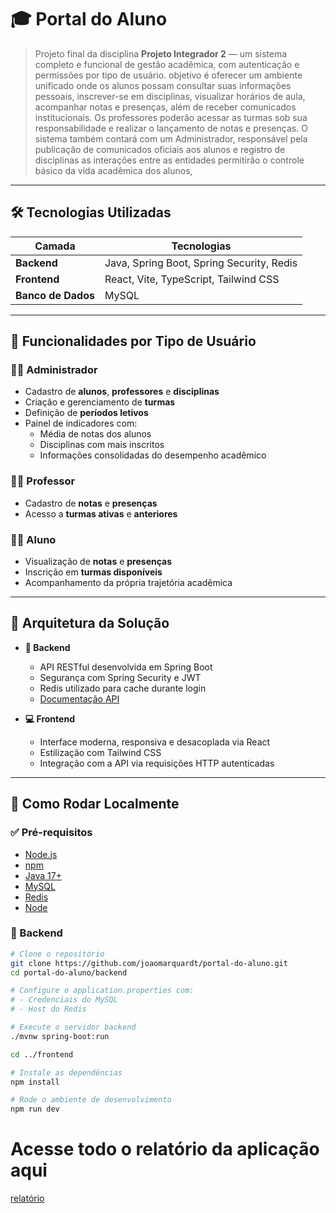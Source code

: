# 🎓 Portal do Aluno

> Projeto final da disciplina **Projeto Integrador 2** — um sistema completo e funcional de gestão acadêmica, com autenticação e permissões por tipo de usuário.
> objetivo é oferecer um ambiente unificado onde os alunos possam consultar suas informações pessoais, inscrever-se em disciplinas, visualizar horários de aula,
>  acompanhar notas e presenças, além de receber comunicados institucionais. Os professores poderão acessar as turmas sob sua responsabilidade e realizar o lançamento de notas e presenças.
>  O sistema também contará com um Administrador, responsável pela publicação de comunicados oficiais aos alunos e registro de disciplinas as interações entre as entidades permitirão o controle básico da vida acadêmica dos alunos,

---

## 🛠️ Tecnologias Utilizadas

| Camada        | Tecnologias                                 |
|---------------|----------------------------------------------|
| **Backend**   | Java, Spring Boot, Spring Security, Redis   |
| **Frontend**  | React, Vite, TypeScript, Tailwind CSS       |
| **Banco de Dados** | MySQL                                   |

---

## 🎯 Funcionalidades por Tipo de Usuário

### 👨‍💼 Administrador
- Cadastro de **alunos**, **professores** e **disciplinas**
- Criação e gerenciamento de **turmas**
- Definição de **períodos letivos**
- Painel de indicadores com:
  - Média de notas dos alunos
  - Disciplinas com mais inscritos
  - Informações consolidadas do desempenho acadêmico

### 👩‍🏫 Professor
- Cadastro de **notas** e **presenças**
- Acesso a **turmas ativas** e **anteriores**

### 👨‍🎓 Aluno
-  Visualização de **notas** e **presenças**
-  Inscrição em **turmas disponíveis**
-  Acompanhamento da própria trajetória acadêmica

---

## 🧱 Arquitetura da Solução

- **🔐 Backend**
  - API RESTful desenvolvida em Spring Boot
  - Segurança com Spring Security e JWT
  - Redis utilizado para cache durante login
  - [Documentação API](https://nodejs.org/pt)

- **💻 Frontend**
  - Interface moderna, responsiva e desacoplada via React
  - Estilização com Tailwind CSS
  - Integração com a API via requisições HTTP autenticadas

---

## 🚀 Como Rodar Localmente

### ✅ Pré-requisitos

- [Node.js](https://nodejs.org/)
- [npm](https://www.npmjs.com/)
- [Java 17+](https://www.oracle.com/java/technologies/javase-downloads.html)
- [MySQL](https://www.mysql.com/)
- [Redis](https://redis.io/docs/latest/operate/oss_and_stack/install/archive/install-redis/install-redis-on-windows/)
- [Node](https://nodejs.org/pt)

### 🔧 Backend

```bash
# Clone o repositório
git clone https://github.com/joaomarquardt/portal-do-aluno.git
cd portal-do-aluno/backend

# Configure o application.properties com:
# - Credenciais do MySQL
# - Host do Redis

# Execute o servidor backend
./mvnw spring-boot:run

cd ../frontend

# Instale as dependências
npm install

# Rode o ambiente de desenvolvimento
npm run dev
````

# Acesse todo o relatório da aplicação aqui
[relatório](https://docs.google.com/document/d/1ZuvFB5Qbj2wro9bED8D5XLHCjNCJR7u5hFR4zn-WgbM/edit?usp=sharing)
